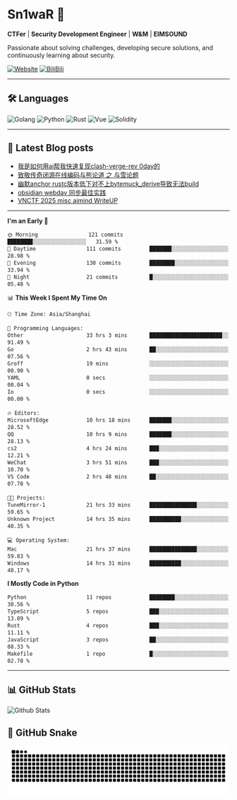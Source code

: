 # Sn1waR 👋

**CTFer** | **Security Development Engineer** | **W&M** | **EIMSOUND**

Passionate about solving challenges, developing secure solutions, and continuously learning about security.

[![Website](https://img.shields.io/website?url=https%3A%2F%2Fwww.snowywar.top)](https://www.snowywar.top) 
[![BiliBili](https://img.shields.io/badge/BiliBili-哔哩哔哩-00A1D6?style=flat&logo=bilibili&logoColor=white)](https://space.bilibili.com/8389161)  

---

## 🛠️ Languages
![Golang](https://img.shields.io/badge/-Golang-00ADD8?style=flat&logo=go&logoColor=white)
![Python](https://img.shields.io/badge/-Python-3776AB?style=flat&logo=python&logoColor=white)
![Rust](https://img.shields.io/badge/-Rust-000000?style=flat&logo=rust&logoColor=white)
![Vue](https://img.shields.io/badge/-Vue.js-4FC08D?style=flat&logo=vue.js&logoColor=white)
![Solidity](https://img.shields.io/badge/-Solidity-363636?style=flat&logo=solidity&logoColor=white)

---
## 📖 Latest Blog posts
<!-- BLOG-POST-LIST:START -->
- [我是如何用ai帮我快速复现clash-verge-rev 0day的](https://www.snowywar.top/4595.html)
- [致敬传奇闭源在线编码与熊论道 之 与雪论题](https://www.snowywar.top/4590.html)
- [幽默anchor rustc版本低下对不上bytemuck_derive导致无法build](https://www.snowywar.top/4587.html)
- [obsidian webdav 同步最佳实践](https://www.snowywar.top/4555.html)
- [VNCTF 2025 misc aimind WriteUP](https://www.snowywar.top/4546.html)
<!-- BLOG-POST-LIST:END -->
---
<!--START_SECTION:waka-->
**I'm an Early 🐤** 

```text
🌞 Morning                121 commits         ████████░░░░░░░░░░░░░░░░░   31.59 % 
🌆 Daytime                111 commits         ███████░░░░░░░░░░░░░░░░░░   28.98 % 
🌃 Evening                130 commits         ████████░░░░░░░░░░░░░░░░░   33.94 % 
🌙 Night                  21 commits          █░░░░░░░░░░░░░░░░░░░░░░░░   05.48 % 
```


📊 **This Week I Spent My Time On** 

```text
🕑︎ Time Zone: Asia/Shanghai

💬 Programming Languages: 
Other                    33 hrs 3 mins       ███████████████████████░░   91.49 % 
Go                       2 hrs 43 mins       ██░░░░░░░░░░░░░░░░░░░░░░░   07.56 % 
Groff                    19 mins             ░░░░░░░░░░░░░░░░░░░░░░░░░   00.90 % 
YAML                     0 secs              ░░░░░░░░░░░░░░░░░░░░░░░░░   00.04 % 
Io                       0 secs              ░░░░░░░░░░░░░░░░░░░░░░░░░   00.00 % 

🔥 Editors: 
MicrosoftEdge            10 hrs 18 mins      ███████░░░░░░░░░░░░░░░░░░   28.52 % 
QQ                       10 hrs 9 mins       ███████░░░░░░░░░░░░░░░░░░   28.13 % 
cs2                      4 hrs 24 mins       ███░░░░░░░░░░░░░░░░░░░░░░   12.21 % 
WeChat                   3 hrs 51 mins       ███░░░░░░░░░░░░░░░░░░░░░░   10.70 % 
VS Code                  2 hrs 48 mins       ██░░░░░░░░░░░░░░░░░░░░░░░   07.78 % 

🐱‍💻 Projects: 
TuneMirror-1             21 hrs 33 mins      ███████████████░░░░░░░░░░   59.65 % 
Unknown Project          14 hrs 35 mins      ██████████░░░░░░░░░░░░░░░   40.35 % 

💻 Operating System: 
Mac                      21 hrs 37 mins      ███████████████░░░░░░░░░░   59.83 % 
Windows                  14 hrs 31 mins      ██████████░░░░░░░░░░░░░░░   40.17 % 
```

**I Mostly Code in Python** 

```text
Python                   11 repos            ████████░░░░░░░░░░░░░░░░░   30.56 % 
TypeScript               5 repos             ███░░░░░░░░░░░░░░░░░░░░░░   13.89 % 
Rust                     4 repos             ███░░░░░░░░░░░░░░░░░░░░░░   11.11 % 
JavaScript               3 repos             ██░░░░░░░░░░░░░░░░░░░░░░░   08.33 % 
Makefile                 1 repo              █░░░░░░░░░░░░░░░░░░░░░░░░   02.78 % 
```




<!--END_SECTION:waka-->
---

## 📊 GitHub Stats
![Github Stats](https://github-readme-stats.vercel.app/api?username=jiayuqi7813&show_icons=true&theme=radical)

## 🐍 GitHub Snake
<picture>
  <source media="(prefers-color-scheme: dark)" srcset="https://raw.githubusercontent.com/jiayuqi7813/jiayuqi7813/output/github-contribution-grid-snake-dark.svg">
  <source media="(prefers-color-scheme: light)" srcset="https://raw.githubusercontent.com/jiayuqi7813/jiayuqi7813/output/github-contribution-grid-snake.svg">
  <img alt="github contribution grid snake animation" src="https://raw.githubusercontent.com/jiayuqi7813/jiayuqi7813/output/github-contribution-grid-snake.svg">
</picture>

